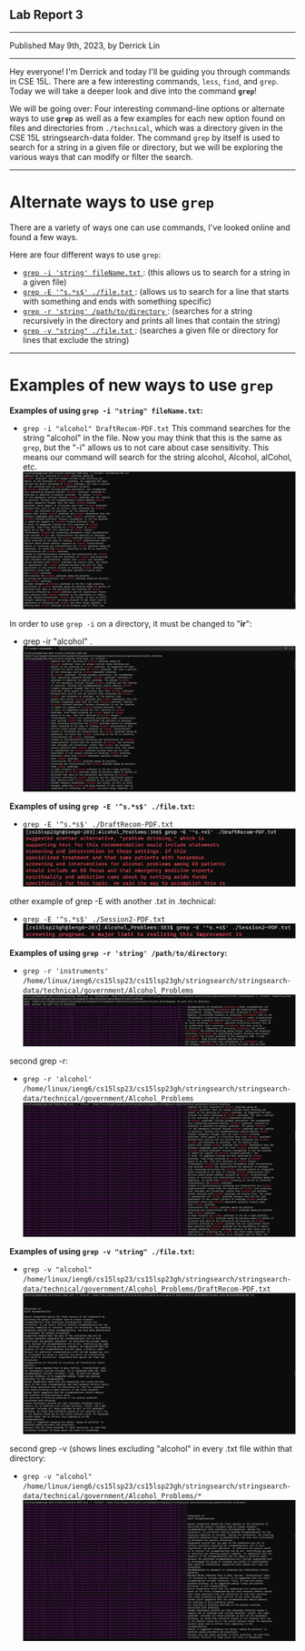 ## **Lab Report 3**
---
Published May 9th, 2023, by Derrick Lin

---
Hey everyone! I'm Derrick and today I'll be guiding you through commands in CSE 15L. There are a few interesting commands, `less`, `find`, and `grep`. Today we will take a deeper look and dive into the command **`grep`**!

We will be going over:
Four interesting command-line options or alternate ways to use **`grep`** as well as a few examples for each new option found on files and directories from `./technical`, which was a directory given in the CSE 15L stringsearch-data folder. The command `grep` by itself is used to search for a string in a given file or directory, but we will be exploring the various ways that can modify or filter the search.

---
# **Alternate ways to use `grep`**
There are a variety of ways one can use commands, I've looked online and found a few ways.

Here are four different ways to use `grep`:
- <a href="https://www.gnu.org/software/grep/manual/html_node/Matching-Control.html"> `grep -i 'string' fileName.txt` </a>: (this allows us to search for a string in a given file)
- <a href="https://linuxize.com/post/how-to-use-grep-command-to-search-files-in-linux/"> `grep -E '^s.*s$' ./file.txt` </a>: (allows us to search for a line that starts with something and ends with something specific)
- <a href="https://www.geeksforgeeks.org/grep-command-in-unixlinux/#"> `grep -r 'string' /path/to/directory` </a>: (searches for a string recursively in the directory and prints all lines that contain the string)
- <a href="https://man7.org/linux/man-pages/man1/grep.1.html"> `grep -v "string" ./file.txt` </a>: (searches a given file or directory for lines that exclude the string)

---
# **Examples of new ways to use `grep`**

**Examples of using `grep -i "string" fileName.txt`:**
- `grep -i "alcohol" DraftRecom-PDF.txt`
This command searches for the string "alcohol" in the file. Now you may think that this is the same as `grep`, but the "-i" allows us to not care about case sensitivity. This means our command will search for the string alcohol, Alcohol, alCohol, etc. 
![Image](grep-iSpecificFile.png)

In order to use `grep -i` on a directory, it must be changed to "**ir**":
- grep -ir "alcohol" .
![Image](grep-irDirectory.png)

**Examples of using `grep -E '^s.*s$' ./file.txt`:**
- `grep -E '^s.*s$' ./DraftRecom-PDF.txt`
![Image](grep-EFile.png)

other example of grep -E with another .txt in .technical:
- `grep -E '^s.*s$' ./Session2-PDF.txt`
![Image](grep-EanotherFile.png)

**Examples of using `grep -r 'string' /path/to/directory`:**
- `grep -r 'instruments' /home/linux/ieng6/cs15lsp23/cs15lsp23gh/stringsearch/stringsearch-data/technical/government/Alcohol_Problems`
![Image](grep-rInstruments.png)

second grep -r:
- `grep -r 'alcohol' /home/linux/ieng6/cs15lsp23/cs15lsp23gh/stringsearch/stringsearch-data/technical/government/Alcohol_Problems`
![Image](grep-rAlcohol.png)

**Examples of using `grep -v "string" ./file.txt`:**
- `grep -v "alcohol" /home/linux/ieng6/cs15lsp23/cs15lsp23gh/stringsearch/stringsearch-data/technical/government/Alcohol_Problems/DraftRecom-PDF.txt`
![Image](grep-vSpecificFile.png)

second grep -v (shows lines excluding "alcohol" in every .txt file within that directory:
- `grep -v "alcohol" /home/linux/ieng6/cs15lsp23/cs15lsp23gh/stringsearch/stringsearch-data/technical/government/Alcohol_Problems/*`
![Image](grep-vStar.png)







